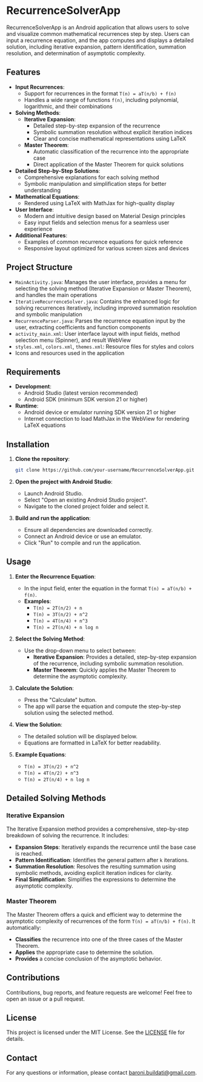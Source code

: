 
# RecurrenceSolverApp

RecurrenceSolverApp is an Android application that allows users to solve and visualize common mathematical recurrences step by step. Users can input a recurrence equation, and the app computes and displays a detailed solution, including iterative expansion, pattern identification, summation resolution, and determination of asymptotic complexity.

## Features

- **Input Recurrences**:
  - Support for recurrences in the format `T(n) = aT(n/b) + f(n)`
  - Handles a wide range of functions `f(n)`, including polynomial, logarithmic, and their combinations
- **Solving Methods**:
  - **Iterative Expansion**:
    - Detailed step-by-step expansion of the recurrence
    - Symbolic summation resolution without explicit iteration indices
    - Clear and concise mathematical representations using LaTeX
  - **Master Theorem**:
    - Automatic classification of the recurrence into the appropriate case
    - Direct application of the Master Theorem for quick solutions
- **Detailed Step-by-Step Solutions**:
  - Comprehensive explanations for each solving method
  - Symbolic manipulation and simplification steps for better understanding
- **Mathematical Equations**:
  - Rendered using LaTeX with MathJax for high-quality display
- **User Interface**:
  - Modern and intuitive design based on Material Design principles
  - Easy input fields and selection menus for a seamless user experience
- **Additional Features**:
  - Examples of common recurrence equations for quick reference
  - Responsive layout optimized for various screen sizes and devices

## Project Structure

- `MainActivity.java`: Manages the user interface, provides a menu for selecting the solving method (Iterative Expansion or Master Theorem), and handles the main operations
- `IterativeRecurrenceSolver.java`: Contains the enhanced logic for solving recurrences iteratively, including improved summation resolution and symbolic manipulation
- `RecurrenceParser.java`: Parses the recurrence equation input by the user, extracting coefficients and function components
- `activity_main.xml`: User interface layout with input fields, method selection menu (Spinner), and result WebView
- `styles.xml`, `colors.xml`, `themes.xml`: Resource files for styles and colors
- Icons and resources used in the application

## Requirements

- **Development**:
  - Android Studio (latest version recommended)
  - Android SDK (minimum SDK version 21 or higher)
- **Runtime**:
  - Android device or emulator running SDK version 21 or higher
  - Internet connection to load MathJax in the WebView for rendering LaTeX equations

## Installation

1. **Clone the repository**:
   ```bash
   git clone https://github.com/your-username/RecurrenceSolverApp.git
   ```

2. **Open the project with Android Studio**:
   - Launch Android Studio.
   - Select "Open an existing Android Studio project".
   - Navigate to the cloned project folder and select it.

3. **Build and run the application**:
   - Ensure all dependencies are downloaded correctly.
   - Connect an Android device or use an emulator.
   - Click "Run" to compile and run the application.

## Usage

1. **Enter the Recurrence Equation**:
   - In the input field, enter the equation in the format `T(n) = aT(n/b) + f(n)`.
   - **Examples**:
     - `T(n) = 2T(n/2) + n`
     - `T(n) = 3T(n/2) + n^2`
     - `T(n) = 4T(n/4) + n^3`
     - `T(n) = 2T(n/4) + n log n`

2. **Select the Solving Method**:
   - Use the drop-down menu to select between:
     - **Iterative Expansion**: Provides a detailed, step-by-step expansion of the recurrence, including symbolic summation resolution.
     - **Master Theorem**: Quickly applies the Master Theorem to determine the asymptotic complexity.

3. **Calculate the Solution**:
   - Press the "Calculate" button.
   - The app will parse the equation and compute the step-by-step solution using the selected method.

4. **View the Solution**:
   - The detailed solution will be displayed below.
   - Equations are formatted in LaTeX for better readability.

5. **Example Equations**:
   - `T(n) = 3T(n/2) + n^2`
   - `T(n) = 4T(n/2) + n^3`
   - `T(n) = 2T(n/4) + n log n`

## Detailed Solving Methods

### Iterative Expansion

The Iterative Expansion method provides a comprehensive, step-by-step breakdown of solving the recurrence. It includes:

- **Expansion Steps**: Iteratively expands the recurrence until the base case is reached.
- **Pattern Identification**: Identifies the general pattern after `k` iterations.
- **Summation Resolution**: Resolves the resulting summation using symbolic methods, avoiding explicit iteration indices for clarity.
- **Final Simplification**: Simplifies the expressions to determine the asymptotic complexity.

### Master Theorem

The Master Theorem offers a quick and efficient way to determine the asymptotic complexity of recurrences of the form `T(n) = aT(n/b) + f(n)`. It automatically:

- **Classifies** the recurrence into one of the three cases of the Master Theorem.
- **Applies** the appropriate case to determine the solution.
- **Provides** a concise conclusion of the asymptotic behavior.

## Contributions

Contributions, bug reports, and feature requests are welcome! Feel free to open an issue or a pull request.

## License

This project is licensed under the MIT License. See the [LICENSE](LICENSE.md) file for details.

## Contact

For any questions or information, please contact [baroni.buildati@gmail.com](mailto:baroni.buildati@gmail.com).
